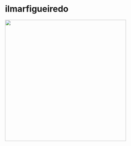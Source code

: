 # ilmarfigueiredo
<img width="400px" align="left" src="https://github-readme-stats.vercel.app/api/top-langs/?username=ilmarfigueiredo&hide=html&layout=compact&theme=buefy" />  
